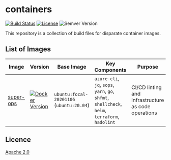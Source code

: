 # containers

[![Build Status](https://dev.azure.com/eirenauts/containers/_apis/build/status/eirenauts.containers?branchName=master)](https://dev.azure.com/eirenauts/containers/_build/latest?definitionId=1&branchName=master) [![License](https://img.shields.io/badge/License-Apache%202.0-blue.svg)](https://choosealicense.com/licenses/apache-2.0/) ![Semver Version](https://img.shields.io/github/v/tag/eirenauts/containers?color=blue&sort=semver)

This repository is a collection of build files for disparate container images.

## List of Images

| Image                                                                                      | Version                                                                                                                                            | Base Image                               | Key Components                                                                                  | Purpose                                             |
| ------------------------------------------------------------------------------------------ | -------------------------------------------------------------------------------------------------------------------------------------------------- | ---------------------------------------- | ----------------------------------------------------------------------------------------------- | --------------------------------------------------- |
| [super-ops](https://github.com/users/eirenauts-infra/packages/container/package/super-ops) | [![Docker Version](https://img.shields.io/badge/version-0.1.1-blue)](https://github.com/users/eirenauts-infra/packages/container/package/super-ops) | `ubuntu:focal-20201106` (`ubuntu:20.04`) | `azure-cli`, `jq`, `sops`, `yarn`, `go`, `shfmt`, `shellcheck`, `helm`, `terraform`, `hadolint` | CI/CD linting and infrastructure as code operations |

## Licence

[Apache 2.0](https://choosealicense.com/licenses/apache-2.0/)
